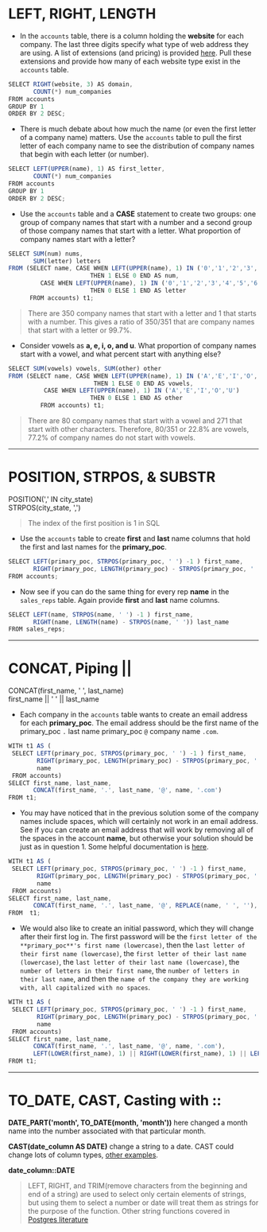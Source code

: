 # LEFT, RIGHT, LENGTH

- In the `accounts` table, there is a column holding the **website** for each company. The last three digits specify what type of web address they are using. A list of extensions (and pricing) is provided [here](https://iwantmyname.com/domains). Pull these extensions and provide how many of each website type exist in the `accounts` table.

```javascript
SELECT RIGHT(website, 3) AS domain, 
       COUNT(*) num_companies
FROM accounts
GROUP BY 1
ORDER BY 2 DESC;
```

- There is much debate about how much the name (or even the first letter of a company name) matters. Use the `accounts` table to pull the first letter of each company name to see the distribution of company names that begin with each letter (or number).

```javascript
SELECT LEFT(UPPER(name), 1) AS first_letter, 
       COUNT(*) num_companies
FROM accounts
GROUP BY 1
ORDER BY 2 DESC;
```

- Use the `accounts` table and a **CASE** statement to create two groups: one group of company names that start with a number and a second group of those company names that start with a letter. What proportion of company names start with a letter?

```javascript
SELECT SUM(num) nums, 
       SUM(letter) letters
FROM (SELECT name, CASE WHEN LEFT(UPPER(name), 1) IN ('0','1','2','3','4','5','6','7','8','9') 
                       THEN 1 ELSE 0 END AS num, 
         CASE WHEN LEFT(UPPER(name), 1) IN ('0','1','2','3','4','5','6','7','8','9') 
                       THEN 0 ELSE 1 END AS letter
      FROM accounts) t1;
```
> There are 350 company names that start with a letter and 1 that starts with a number. This gives a ratio of 350/351 that are company names that start with a letter or 99.7%.
- Consider vowels as **a, e, i, o, and u**. What proportion of company names start with a vowel, and what percent start with anything else?

```javascript
SELECT SUM(vowels) vowels, SUM(other) other
FROM (SELECT name, CASE WHEN LEFT(UPPER(name), 1) IN ('A','E','I','O','U') 
                        THEN 1 ELSE 0 END AS vowels, 
          CASE WHEN LEFT(UPPER(name), 1) IN ('A','E','I','O','U') 
                       THEN 0 ELSE 1 END AS other
         FROM accounts) t1;
```
> There are 80 company names that start with a vowel and 271 that start with other characters. Therefore, 80/351 or 22.8% are vowels, 77.2% of company names do not start with vowels.
---
# POSITION, STRPOS, & SUBSTR

POSITION(',' IN city_state)        \
STRPOS(city_state, ',')

> The index of the first position is 1 in SQL
- Use the `accounts` table to create **first** and **last** name columns that hold the first and last names for the **primary_poc**.
```javascript
SELECT LEFT(primary_poc, STRPOS(primary_poc, ' ') -1 ) first_name, 
       RIGHT(primary_poc, LENGTH(primary_poc) - STRPOS(primary_poc, ' ')) last_name
FROM accounts;
```

- Now see if you can do the same thing for every rep **name** in the `sales_reps` table. Again provide **first** and **last** name columns.
```javascript
SELECT LEFT(name, STRPOS(name, ' ') -1 ) first_name, 
       RIGHT(name, LENGTH(name) - STRPOS(name, ' ')) last_name
FROM sales_reps;
```
---
# CONCAT, Piping ||

CONCAT(first_name, ' ', last_name)\
first_name || ' ' || last_name

- Each company in the `accounts` table wants to create an email address for each **primary_poc**. The email address should be the first name of the primary_poc `.` last name primary_poc `@` company name `.com`.
```javascript
WITH t1 AS (
 SELECT LEFT(primary_poc, STRPOS(primary_poc, ' ') -1 ) first_name,  
        RIGHT(primary_poc, LENGTH(primary_poc) - STRPOS(primary_poc, ' ')) last_name, 
        name
 FROM accounts)
SELECT first_name, last_name, 
       CONCAT(first_name, '.', last_name, '@', name, '.com')
FROM t1;
```

- You may have noticed that in the previous solution some of the company names include spaces, which will certainly not work in an email address. See if you can create an email address that will work by removing all of the spaces in the account **name**, but otherwise your solution should be just as in question 1. Some helpful documentation is [here](https://www.postgresql.org/docs/8.1/functions-string.html).

```javascript
WITH t1 AS (
 SELECT LEFT(primary_poc, STRPOS(primary_poc, ' ') -1 ) first_name,  
        RIGHT(primary_poc, LENGTH(primary_poc) - STRPOS(primary_poc, ' ')) last_name, 
        name
 FROM accounts)
SELECT first_name, last_name,
       CONCAT(first_name, '.', last_name, '@', REPLACE(name, ' ', ''), '.com')
FROM  t1;
```

- We would also like to create an initial password, which they will change after their first log in. The first password will be the `first letter of the **primary_poc**'s first name (lowercase)`, then the `last letter of their first name (lowercase)`, the `first letter of their last name (lowercase)`, the `last letter of their last name (lowercase)`, the `number of letters in their first name`, the `number of letters in their last name`, and then the `name of the company they are working with, all capitalized with no spaces`.

```javascript
WITH t1 AS (
 SELECT LEFT(primary_poc, STRPOS(primary_poc, ' ') -1 ) first_name,  
        RIGHT(primary_poc, LENGTH(primary_poc) - STRPOS(primary_poc, ' ')) last_name, 
        name
 FROM accounts)
SELECT first_name, last_name, 
       CONCAT(first_name, '.', last_name, '@', name, '.com'), 
       LEFT(LOWER(first_name), 1) || RIGHT(LOWER(first_name), 1) || LEFT(LOWER(last_name), 1) || RIGHT(LOWER(last_name), 1) || LENGTH(first_name) || LENGTH(last_name) || REPLACE(UPPER(name), ' ', '')
FROM t1;
```
---
# TO_DATE, CAST, Casting with ::

**DATE_PART('month', TO_DATE(month, 'month'))** here changed a month name into the number associated with that particular month.

**CAST(date_column AS DATE)** change a string to a date. CAST could change lots of column types, [other examples](https://www.postgresqltutorial.com/postgresql-cast/).

**date_column::DATE**

> LEFT, RIGHT, and TRIM(remove characters from the beginning and end of a string) are used to select only certain elements of strings, but using them to select a number or date will treat them as strings for the purpose of the function.
Other string functions covered in [Postgres literature](https://www.postgresql.org/docs/9.1/functions-string.html)
